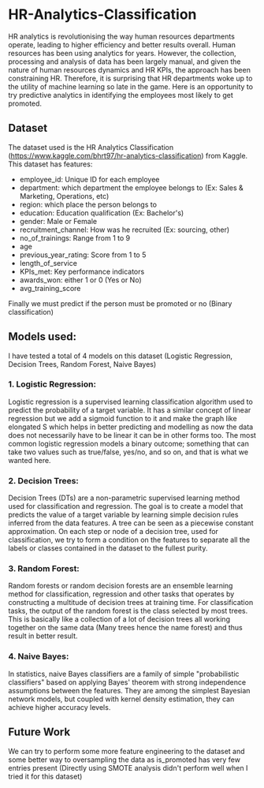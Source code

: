 # HR-Analytics-Classification

HR analytics is revolutionising the way human resources departments operate, leading to higher efficiency and better results overall. Human resources has been using analytics for years. However, the collection, processing and analysis of data has been largely manual, and given the nature of human resources dynamics and HR KPIs, the approach has been constraining HR. Therefore, it is surprising that HR departments woke up to the utility of machine learning so late in the game. Here is an opportunity to try predictive analytics in identifying the employees most likely to get promoted.

## Dataset
The dataset used is the HR Analytics Classification (https://www.kaggle.com/bhrt97/hr-analytics-classification) from Kaggle. This dataset has features:
- employee_id: Unique ID for each employee
- department: which department the employee belongs to (Ex: Sales & Marketing, Operations, etc)
- region: which place the person belongs to
- education: Education qualification (Ex: Bachelor's)
- gender: Male or Female
- recruitment_channel: How was he recruited (Ex: sourcing, other)
- no_of_trainings: Range from 1 to 9
- age
- previous_year_rating: Score from 1 to 5
- length_of_service
- KPIs_met: Key performance indicators 
- awards_won: either 1 or 0 (Yes or No)
- avg_training_score

Finally we must predict if the person must be promoted or no (Binary classification)

## Models used:
I have tested a total of 4 models on this dataset (Logistic Regression, Decision Trees, Random Forest, Naive Bayes)
### 1. Logistic Regression:
Logistic regression is a supervised learning classification algorithm used to predict the probability of a target variable. It has a similar concept of linear regression but we add a sigmoid function to it and make the graph like elongated S which helps in better predicting and modelling as now the data does not necessarily have to be linear it can be in other forms too. The most common logistic regression models a binary outcome; something that can take two values such as true/false, yes/no, and so on, and that is what we wanted here.

### 2. Decision Trees:
Decision Trees (DTs) are a non-parametric supervised learning method used for classification and regression. The goal is to create a model that predicts the value of a target variable by learning simple decision rules inferred from the data features. A tree can be seen as a piecewise constant approximation. On each step or node of a decision tree, used for classification, we try to form a condition on the features to separate all the labels or classes contained in the dataset to the fullest purity.

### 3. Random Forest:
Random forests or random decision forests are an ensemble learning method for classification, regression and other tasks that operates by constructing a multitude of decision trees at training time. For classification tasks, the output of the random forest is the class selected by most trees. This is basically like a collection of a lot of decision trees all working together on the same data (Many trees hence the name forest) and thus result in better result.

### 4. Naive Bayes:
In statistics, naive Bayes classifiers are a family of simple "probabilistic classifiers" based on applying Bayes' theorem with strong independence assumptions between the features. They are among the simplest Bayesian network models, but coupled with kernel density estimation, they can achieve higher accuracy levels.

## Future Work
We can try to perform  some more feature engineering to the dataset and some better way to oversampling the data as is_promoted has very few entries present (Directly using SMOTE analysis didn't perform well when I tried it for this dataset)
